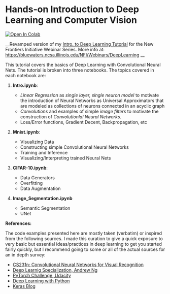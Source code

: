 # Hands-on Introduction to Deep Learning and Computer Vision

[![Open In Colab](https://colab.research.google.com/assets/colab-badge.svg)](https://colab.research.google.com/github/khanx169/hal_tutorial/)

__Revamped version of my [Intro. to Deep Learning Tutorial](https://github.com/khanx169/hal_tutorial) for the New Frontiers Initiative Webinar Series. More info at: https://bluewaters.ncsa.illinois.edu/NFI/Webinars/DeepLearning __

This tutorial covers the basics of Deep Learning with Convolutional Neural Nets. The tutorial is broken into three notebooks. The topics covered in each notebook are:

1. **Intro.ipynb**: 

      - *Linear Regression* as _single layer, single neuron model_ to motivate the introduction of Neural Networks as Universal Approximators that are modeled as collections of neurons connected in an acyclic graph
      - _Convolutions_ and examples of simple _image filters_ to motivate the construction of _Convolutionlal Neural Networks._
      - Loss/Error functions, Gradient Decent, Backpropagation, etc

2. **Mnist.ipynb**: 

    - Visualizing Data
    - Constructing simple Convolutional Neural Networks
    - Training and Inference
    - Visualizing/Interpreting trained Neural Nets

3. **CIFAR-10.ipynb**: 

    - Data Generators
    - Overfitting
    - Data Augmentation
    
4. **Image_Segmentation.ipynb**
    - Semantic Segmentation
    - UNet



__References:__

The code examples presented here are mostly taken (verbatim) or inspired from the following sources. I made this curation to give a quick exposure to very basic but essential ideas/practices in deep learning to get you started fairly quickly, but I recommend going to some or all of the actual sources for an in depth survey:

- [CS231n: Convolutional Neural Networks for Visual Recognition](http://cs231n.stanford.edu/)
- [Deep Learnig Specialization, Andrew Ng](https://www.coursera.org/specializations/deep-learning?utm_source=deeplearningai&utm_medium=institutions&utm_campaign=WebsiteCoursesDLSTopButton)
- [PyTorch Challenge, Udacity](https://www.udacity.com/facebook-pytorch-scholarship)
- [Deep Learning with Python](https://www.amazon.com/Deep-Learning-Python-Francois-Chollet/dp/1617294438)
- [Keras Blog](https://blog.keras.io/)
